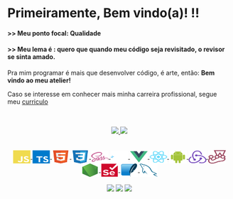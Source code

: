 # Primeiramente, Bem vindo(a)! !!
#### >> Meu ponto focal: **Qualidade**
#### >> Meu lema é : quero que quando meu código seja revisitado, o revisor se sinta amado.

Pra mim programar é mais que desenvolver código, é arte, então: **Bem vindo ao meu atelier!**

Caso se interesse em conhecer mais minha carreira profissional, segue meu [curriculo](https://github.com/ThalysSilva/curriculo/tree/main)

<br/>
<br/>


<div align="center">
    <a href="https://github.com/ThalysSilva">
    <img
        height="180em"
        src="http://github-readme-streak-stats.herokuapp.com?user=ThalysSilva&theme=dracula"
    />
    </a>
    <a href="https://github.com/ThalysSilva">
    <img
        height="180em"
        src="https://github-readme-stats.vercel.app/api/top-langs/?username=ThalysSilva&layout=compact&theme=dracula"
    />
    </a>
</div>
<br/>
<br/>
<div align="center">
  <a href="https://github.com/ThalysSilva">
    <img
    align="center"
    alt="Know-Js"
    height="30"
    width="40"
    src="https://raw.githubusercontent.com/devicons/devicon/master/icons/javascript/javascript-plain.svg"
    />
    <img
    align="center"
    alt="Know-Ts"
    height="30"
    width="40"
    src="https://github.com/devicons/devicon/blob/master/icons/typescript/typescript-original.svg"
    />
    <img
    align="center"
    alt="Know-HTML"
    height="30"
    width="40"
    src="https://raw.githubusercontent.com/devicons/devicon/master/icons/html5/html5-original.svg"
    />
    <img
    align="center"
    alt="Know-CSS"
    height="30"
    width="40"
    src="https://raw.githubusercontent.com/devicons/devicon/master/icons/css3/css3-original.svg"
    />
    <img
    align="center"
    alt="Know-SASS"
    height="30"
    width="40"
    src="https://github.com/devicons/devicon/blob/master/icons/sass/sass-original.svg"
    />
    <img
    align="center"
    alt="Know-Tailwind"
    height="30"
    width="40"
    src="https://github.com/devicons/devicon/blob/master/icons/tailwindcss/tailwindcss-original-wordmark.svg"
    />
    <img
    align="center"
    alt="Know-Vue"
    height="30"
    width="40"
    src="https://github.com/devicons/devicon/blob/master/icons/vuejs/vuejs-original.svg"
    />
    <img
    align="center"
    alt="Know-React"
    height="30"
    width="40"
    src="https://github.com/devicons/devicon/blob/master/icons/react/react-original.svg"
    />
    <img
    align="center"
    alt="Know-Android"
    height="30"
    width="40"
    src="https://github.com/devicons/devicon/blob/master/icons/android/android-original.svg"
    />
    <img
    align="center"
    alt="Know-Redux"
    height="30"
    width="40"
    src="https://github.com/devicons/devicon/blob/master/icons/redux/redux-original.svg"
    />
    <img
    align="center"
    alt="Know-Jest"
    height="30"
    width="40"
    src="https://github.com/devicons/devicon/blob/master/icons/jest/jest-plain.svg"
    />
    <img
    align="center"
    alt="Know-NodeJs"
    height="30"
    width="40"
    src="https://raw.githubusercontent.com/devicons/devicon/d00d0969292a6569d45b06d3f350f463a0107b0d/icons/nodejs/nodejs-original.svg"
    />
    <img
    align="center"
    alt="Know-Selenium"
    height="30"
    width="40"
    src="https://github.com/devicons/devicon/blob/master/icons/selenium/selenium-original.svg"
    />
    <img
    align="center"
    alt="Know-SQLite"
    height="30"
    width="40"
    src="https://github.com/devicons/devicon/blob/master/icons/sqlite/sqlite-original.svg"
    />
    <img
    align="center"
    alt="Know-SQL"
    height="30"
    width="40"
    src="https://github.com/devicons/devicon/blob/master/icons/mysql/mysql-original.svg"
    />
  </a>
</div>
<br/>

<div align="center">
    <a href="https://www.instagram.com/dasilva.thalys/" target="_blank"
    ><img
        src="https://img.shields.io/badge/-Instagram-%23E4405F?style=for-the-badge&logo=instagram&logoColor=white"
        target="_blank"
    /></a>
    <a href="mailto:thalysfarias11@gmail.com"
    ><img
        src="https://img.shields.io/badge/-Gmail-%23333?style=for-the-badge&logo=gmail&logoColor=white"
        target="_blank"
    /></a>
    <a href="https://www.linkedin.com/in/thalys-silva/" target="_blank"
    ><img
        src="https://img.shields.io/badge/-LinkedIn-%230077B5?style=for-the-badge&logo=linkedin&logoColor=white"
        target="_blank"
    /></a>
</div>

